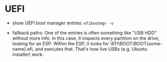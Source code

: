 # UEFI

- show UEFI boot manager entries:
`efibootmgr -v`

- fallback paths:
One of the entries is often something like "USB HDD" without more info. In this case, it inspects every partition on the drive, looking for an ESP. Within the ESP, it looks for \EFI\BOOT\BOOT{some-name}.efi, and executes that. That's how live USBs (e.g. Ubuntu installer) work.
